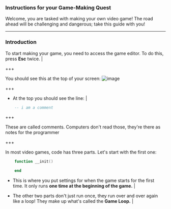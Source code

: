### Instructions for your Game-Making Quest

Welcome, you are tasked with making your own video game!
The road ahead will be challenging and dangerous; take this guide with you!

---

### Introduction


To start making your game, you need to access the game editor. To do this, press **Esc** twice. |

+++

You should see this at the top  of your screen: 
![image](https://user-images.githubusercontent.com/17536161/32310549-d306ebb2-bfde-11e7-9f03-1d329887805b.png)

+++

- At the top you should see the line: |
```lua
	-- i am a comment
``` 

+++

These are called comments. Computers don't read those, they're there as notes for the programmer 

+++

In most video games, code has three parts. Let's start with the first one: 
```lua
    function __init()

    end
``` 
- This is where you put settings for when the game starts for the first time. It only runs **one time at the beginning of the game.** |

- The other two parts don't just run once, they run over and over again like a loop! They make up what's called the **Game Loop.** |

